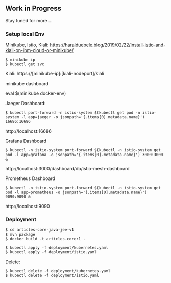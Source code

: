 ## Work in Progress

Stay tuned for more ...

### Setup local Env

Minikube, Istio, Kiali: https://haralduebele.blog/2019/02/22/install-istio-and-kiali-on-ibm-cloud-or-minikube/

```
$ minikube ip
$ kubectl get svc
```

Kiali: https://[minikube-ip]:[kiali-nodeport]/kiali

minikube dashboard

eval $(minikube docker-env)

Jaeger Dashboard:

```
$ kubectl port-forward -n istio-system $(kubectl get pod -n istio-system -l app=jaeger -o jsonpath='{.items[0].metadata.name}') 16686:16686
```

http://localhost:16686

Grafana Dashboard

```
$ kubectl -n istio-system port-forward $(kubectl -n istio-system get pod -l app=grafana -o jsonpath='{.items[0].metadata.name}') 3000:3000 &
```

http://localhost:3000/dashboard/db/istio-mesh-dashboard

Prometheus Dashboard

```
$ kubectl -n istio-system port-forward $(kubectl -n istio-system get pod -l app=prometheus -o jsonpath='{.items[0].metadata.name}') 9090:9090 &
```

http://localhost:9090


### Deployment

```
$ cd articles-core-java-jee-v1
$ mvn package
$ docker build -t articles-core:1 .
```

```
$ kubectl apply -f deployment/kubernetes.yaml
$ kubectl apply -f deployment/istio.yaml
```

Delete:

```
$ kubectl delete -f deployment/kubernetes.yaml
$ kubectl delete -f deployment/istio.yaml
```
